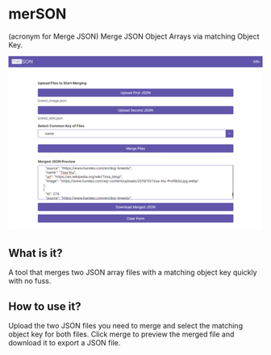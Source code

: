 # merSON

(acronym for Merge JSON) Merge JSON Object Arrays via matching Object Key.

![merSON](./assets/images/merson.png)

## What is it?

A tool that merges two JSON array files with a matching object key quickly with no fuss.

## How to use it?

Upload the two JSON files you need to merge and select the matching object key for both files. Click merge to preview the merged file and download it to export a JSON file.
